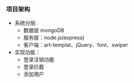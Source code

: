 ### 项目架构 
- 系统分层: 
    - 数据层 mongoDB
    - 服务层：node.js(express)
    - 客户端：art-templat、jQuery、font、swiper
- 实现功能：
    - 登录注销功能
    - 登录拦截
    - 添加用户